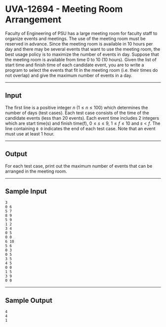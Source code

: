 # UVA-12694 - Meeting Room Arrangement

Faculty of Engineering of PSU has a large meeting room for faculty staff to organize events and meetings. The use of the meeting room must be reserved in advance. Since the meeting room is available in $10$ hours per day and there may be several events that want to use the meeting room, the best usage policy is to maximize the number of events in day.
Suppose that the meeting room is available from time $0$ to $10$ ($10$ hours). Given the list of start time and finish time of each candidate event, you are to write a program to select the events that fit in the meeting room (i.e. their times do not overlap) and give the maximum number of events in a day.

---
## Input

The first line is a positive integer $n$ ($1 \le n \le 100$) which determines the number of days (test cases). Each test case consists of the time of the candidate events (less than $20$ events). Each event time includes $2$ integers which are start time(s) and finish time(f), $0 \le s \le 9$, $1 \le f \le 10$ and $s < f$. The line containing `0 0` indicates the end of each test case. Note that an event must use at least $1$ hour.

---
## Output

For each test case, print out the maximum number of events that can be arranged in the meeting room. 

---
## Sample Input

```
3
0 6
5 7
8 9
5 9
1 2
3 4
0 5
0 0
6 10
5 6
0 3
0 5
3 5
4 5
0 0
1 5
3 9
0 0
```

---
## Sample Output

```
4
4
1
```